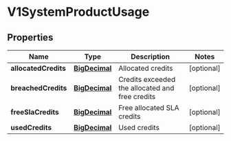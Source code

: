 # V1SystemProductUsage

## Properties
Name | Type | Description | Notes
------------ | ------------- | ------------- | -------------
**allocatedCredits** | [**BigDecimal**](BigDecimal.md) | Allocated credits |  [optional]
**breachedCredits** | [**BigDecimal**](BigDecimal.md) | Credits exceeded the allocated and free credits |  [optional]
**freeSlaCredits** | [**BigDecimal**](BigDecimal.md) | Free allocated SLA credits |  [optional]
**usedCredits** | [**BigDecimal**](BigDecimal.md) | Used credits |  [optional]
